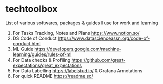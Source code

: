 # techtoolbox
List of various softwares, packages & guides I use for work and learning

1. For Tasks Tracking, Notes and Plans https://www.notion.so/
2. DS Code of Conduct https://www.datascienceassn.org/code-of-conduct.html
3. ML Guide https://developers.google.com/machine-learning/guides/rules-of-ml
4. For Data checks & Profiling https://github.com/great-expectations/great_expectations
5. For Data Labelling https://labelstud.io/ & Grafana Annotations
6. For quick README https://readme.so/
